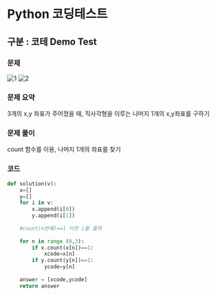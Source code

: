 # Python 코딩테스트

## 구분 : 코테 Demo Test

### 문제
![1](https://user-images.githubusercontent.com/69181105/160065864-d41ec131-e41e-4453-89e4-bd636993300f.png)
![2](https://user-images.githubusercontent.com/69181105/160065869-31cc53bd-7ab9-4419-b13d-7bc4f59980a7.png)


### 문제 요약

3개의 x,y 좌표가 주어졌을 때, 직사각형을 이루는 나머지 1개의 x,y좌표를 구하기

### 문제 풀이

count 함수를 이용, 나머지 1개의 좌표를 찾기

### 코드

```python
def solution(v):
    x=[]
    y=[]
    for i in v:
        x.append(i[0])
        y.append(i[1])
    
    #count(n번째)==1 이면 i를 출력
    
    for n in range (0,3):
        if x.count(x[n])==1:
            xcode=x[n]
        if y.count(y[n])==1:
            ycode=y[n]
        
    answer = [xcode,ycode] 
    return answer
```
